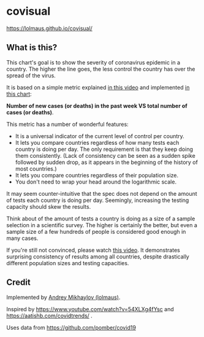 # covisual

https://lolmaus.github.io/covisual/



## What is this?

This chart's goal is to show the severity of coronavirus epidemic in a country. The higher the line goes, the less control the country has over the spread of the virus.

It is based on a simple metric explained [in this video](https://www.youtube.com/watch?v=54XLXg4fYsc) and implemented [in this chart](https://aatishb.com/covidtrends/):

**Number of new cases (or deaths) in the past week VS total number of cases (or deaths)**.

This metric has a number of wonderful features:

* It is a universal indicator of the current level of control per country.
* It lets you compare countries regardless of how many tests each country is doing per day. The only requirement is that they keep doing them consistently. (Lack of consistency can be seen as a sudden spike followed by sudden drop, as it appears in the beginning of the history of most countries.)
* It lets you compare countries regardless of their population size.
* You don't need to wrap your head around the logarithmic scale.

It may seem counter-intuitive that the spec does not depend on the amount of tests each country is doing per day. Seemingly, increasing the testing capacity should skew the results.

Think about of the amount of tests a country is doing as a size of a sample selection in a scientific survey. The higher is certainly the better, but even a sample size of a few hundreds of people is considered good enough in many cases.

If you're still not convinced, please watch [this video](https://www.youtube.com/watch?v=54XLXg4fYsc). It demonstrates surprising consistency of results among all countries, despite drastically different population sizes and testing capacities.



## Credit

Implemented by [Andrey Mikhaylov (lolmaus)](https://github.com/lolmaus/).

Inspired by https://www.youtube.com/watch?v=54XLXg4fYsc and https://aatishb.com/covidtrends/ .

Uses data from https://github.com/pomber/covid19

